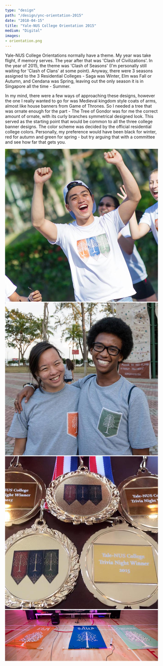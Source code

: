 ```yaml
---
type: "design"
path: "/design/ync-orientation-2015"
date: "2018-04-15"
title: "Yale-NUS College Orientation 2015"
medium: "Digital"
images:
- orientation.png
---
```


Yale-NUS College Orientations normally have a theme. My year was take flight, if memory serves. The year after that was 'Clash of Civilizations'. In the year of 2015, the theme was 'Clash of Seasons' (I'm personally still waiting for 'Clash of Clans' at some point). Anyway, there were 3 seasons assigned to the 3 Residential Colleges - Saga was Winter, Elm was Fall or Autumn, and Cendana was Spring, leaving out the only season it is in Singapore all the time - Summer.

In my mind, there were a few ways of approaching these designs, however the one I really wanted to go for was Medieval kingdom style coats of arms, almost like house banners from Game of Thrones. So I needed a tree that was ornate enough for the part - The Tree of Gondor was for me the correct amount of ornate, with its curly branches symmetrical designed look. This served as the starting point that would be common to all the three college banner designs. The color scheme was decided by the official residential college colors. Personally, my preference would have been black for winter, red for autumn and green for spring - but try arguing that with a committee and see how far that gets you.

![](../images/design/ync-orientation/orientation-1.jpg)
![](../images/design/ync-orientation/orientation-2.jpg)
![](../images/design/ync-orientation/orientation-3.jpg)
![](../images/design/ync-orientation/orientation-4.jpg)